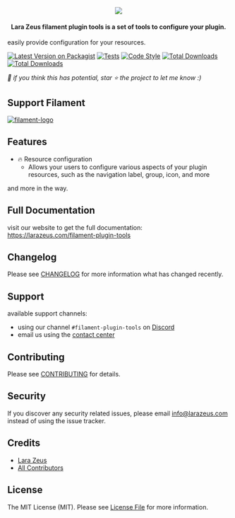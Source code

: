 <p align="center">
<a href="https://larazeus.com"><img src="https://larazeus.com/images/zeus.webp" /></a>
</p>

<h4 align="center">Lara Zeus filament plugin tools is a set of tools to configure your plugin.</h4>
easily provide configuration for your resources.

<p align="center">

[![Latest Version on Packagist](https://img.shields.io/packagist/v/lara-zeus/filament-plugin-tools.svg?style=flat-square)](https://packagist.org/packages/lara-zeus/filament-plugin-tools)
[![Tests](https://img.shields.io/github/actions/workflow/status/lara-zeus/filament-plugin-tools/run-tests.yml?label=tests&style=flat-square&branch=main)](https://github.com/lara-zeus/filament-plugin-tools/actions?query=workflow%3Arun-tests+branch%3Amain)
[![Code Style](https://img.shields.io/github/actions/workflow/status/lara-zeus/filament-plugin-tools/fix-php-code-style-issues.yml?label=code-style&flat-square)](https://github.com/lara-zeus/filament-plugin-tools/actions?query=workflow%3Afix-php-code-style-issues+branch%3Amain)
[![Total Downloads](https://img.shields.io/packagist/dt/lara-zeus/filament-plugin-tools.svg?style=flat-square)](https://packagist.org/packages/lara-zeus/filament-plugin-tools)
[![Total Downloads](https://img.shields.io/github/stars/lara-zeus/filament-plugin-tools?style=flat-square)](https://github.com/lara-zeus/filament-plugin-tools)

</p>

_💖 if you think this has potential, star ⭐️ the project to let me know :)_

## Support Filament

<a href="https://github.com/sponsors/danharrin">
<img alt="filament-logo" src="https://larazeus.com/images/filament-sponsor-banner.webp">
</a>

## Features
- 🔥 Resource configuration
  - Allows your users to configure various aspects of your plugin resources, such as the navigation label, group, icon, and more

and more in the way.

## Full Documentation

visit our website to get the full documentation: https://larazeus.com/filament-plugin-tools

## Changelog

Please see [CHANGELOG](CHANGELOG.md) for more information what has changed recently.

## Support

available support channels:
* using our channel `#filament-plugin-tools` on [Discord](https://discord.com/channels/883083792112300104/1282764457872719903)
* email us using the [contact center](https://larazeus.com/contact-us)

## Contributing

Please see [CONTRIBUTING](CONTRIBUTING.md) for details.

## Security

If you discover any security related issues, please email info@larazeus.com instead of using the issue tracker.

## Credits

-   [Lara Zeus](https://github.com/atmonshi)
-   [All Contributors](../../contributors)

## License

The MIT License (MIT). Please see [License File](LICENSE.md) for more information.
